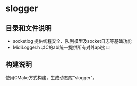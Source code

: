 # slogger

## 目录和文件说明
* socketlog     提供线程安全、队列模型及socket日志等基础功能
* MidiLogger.h  以C的abi统一提供所有对外api接口

## 构建说明
使用CMake方式构建，生成动态库"slogger"。

